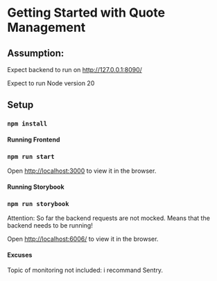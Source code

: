 # Getting Started with Quote Management

## Assumption:

Expect backend to run on http://127.0.0.1:8090/

Expect to run Node version 20

## Setup

### `npm install`

#### Running Frontend

### `npm run start`

Open [http://localhost:3000](http://localhost:3000) to view it in the browser.

#### Running Storybook 

### `npm run storybook`

Attention: So far the backend requests are not mocked. Means that the backend needs to be running!
  
Open [http://localhost:6006/](http://localhost:6006/) to view it in the browser.

#### Excuses

Topic of monitoring not included: i recommand Sentry.